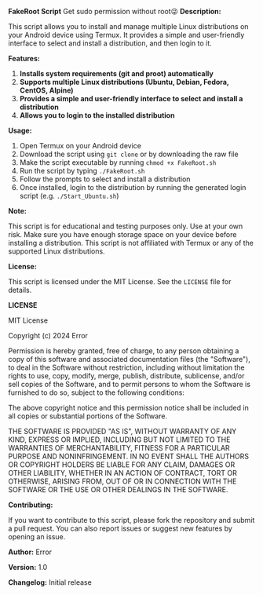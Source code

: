 **FakeRoot Script**
Get sudo permission without root😜
**Description:**

This script allows you to install and manage multiple Linux distributions on your Android device using Termux. It provides a simple and user-friendly interface to select and install a distribution, and then login to it.

**Features:**

1. **Installs system requirements (git and proot) automatically**
2. **Supports multiple Linux distributions (Ubuntu, Debian, Fedora, CentOS, Alpine)**
3. **Provides a simple and user-friendly interface to select and install a distribution**
4. **Allows you to login to the installed distribution**

**Usage:**

1. Open Termux on your Android device
2. Download the script using `git clone` or by downloading the raw file
3. Make the script executable by running `chmod +x FakeRoot.sh`
4. Run the script by typing `./FakeRoot.sh`
5. Follow the prompts to select and install a distribution
6. Once installed, login to the distribution by running the generated login script (e.g. `./Start_Ubuntu.sh`)

**Note:**

This script is for educational and testing purposes only. Use at your own risk.
Make sure you have enough storage space on your device before installing a distribution.
This script is not affiliated with Termux or any of the supported Linux distributions.

**License:**

This script is licensed under the MIT License. See the `LICENSE` file for details.

**LICENSE**

MIT License

Copyright (c) 2024 Error

Permission is hereby granted, free of charge, to any person obtaining a copy
of this software and associated documentation files (the "Software"), to deal
in the Software without restriction, including without limitation the rights
to use, copy, modify, merge, publish, distribute, sublicense, and/or sell
copies of the Software, and to permit persons to whom the Software is
furnished to do so, subject to the following conditions:

The above copyright notice and this permission notice shall be included in all
copies or substantial portions of the Software.

THE SOFTWARE IS PROVIDED "AS IS", WITHOUT WARRANTY OF ANY KIND, EXPRESS OR
IMPLIED, INCLUDING BUT NOT LIMITED TO THE WARRANTIES OF MERCHANTABILITY,
FITNESS FOR A PARTICULAR PURPOSE AND NONINFRINGEMENT. IN NO EVENT SHALL THE
AUTHORS OR COPYRIGHT HOLDERS BE LIABLE FOR ANY CLAIM, DAMAGES OR OTHER
LIABILITY, WHETHER IN AN ACTION OF CONTRACT, TORT OR OTHERWISE, ARISING FROM,
OUT OF OR IN CONNECTION WITH THE SOFTWARE OR THE USE OR OTHER DEALINGS IN THE
SOFTWARE.

**Contributing:**

If you want to contribute to this script, please fork the repository and submit a pull request. You can also report issues or suggest new features by opening an issue.

**Author:**
Error

**Version:**
1.0

**Changelog:**
Initial release
